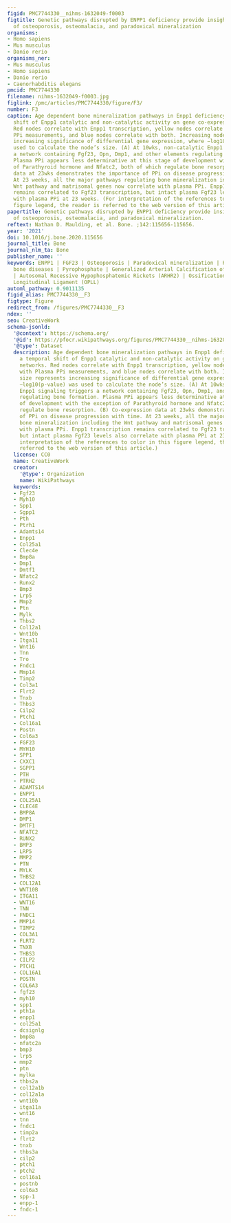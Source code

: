 ```yaml
---
figid: PMC7744330__nihms-1632049-f0003
figtitle: Genetic pathways disrupted by ENPP1 deficiency provide insight into mechanisms
  of osteoporosis, osteomalacia, and paradoxical mineralization
organisms:
- Homo sapiens
- Mus musculus
- Danio rerio
organisms_ner:
- Mus musculus
- Homo sapiens
- Danio rerio
- Caenorhabditis elegans
pmcid: PMC7744330
filename: nihms-1632049-f0003.jpg
figlink: /pmc/articles/PMC7744330/figure/F3/
number: F3
caption: Age dependent bone mineralization pathways in Enpp1 deficiency show a temporal
  shift of Enpp1 catalytic and non-catalytic activity on gene co-expression networks.
  Red nodes correlate with Enpp1 transcription, yellow nodes correlate with Plasma
  PPi measurements, and blue nodes correlate with both. Increasing node size represents
  increasing significance of differential gene expression, where −log10(p-value) was
  used to calculate the node’s size. (A) At 10wks, non-catalytic Enpp1 signaling triggers
  a network containing Fgf23, Opn, Dmp1, and other elements regulating bone formation.
  Plasma PPi appears less determinative at this stage of development with the exception
  of Parathyroid hormone and Nfatc2, both of which regulate bone resorption. (B) Co-expression
  data at 23wks demonstrates the importance of PPi on disease progression with time.
  At 23 weeks, all the major pathways regulating bone mineralization including the
  Wnt pathway and matrisomal genes now correlate with plasma PPi. Enpp1 transcription
  remains correlated to Fgf23 transcription, but intact plasma Fgf23 levels also correlate
  with plasma PPi at 23 weeks. (For interpretation of the references to color in this
  figure legend, the reader is referred to the web version of this article.)
papertitle: Genetic pathways disrupted by ENPP1 deficiency provide insight into mechanisms
  of osteoporosis, osteomalacia, and paradoxical mineralization.
reftext: Nathan D. Maulding, et al. Bone. ;142:115656-115656.
year: '2021'
doi: 10.1016/j.bone.2020.115656
journal_title: Bone
journal_nlm_ta: Bone
publisher_name: ''
keywords: ENPP1 | FGF23 | Osteoporosis | Paradoxical mineralization | RNASeq | Rare
  bone diseases | Pyrophosphate | Generalized Arterial Calcification of Infancy (GACI)
  | Autosomal Recessive Hypophosphatemic Rickets (ARHR2) | Ossification of the Posterior
  Longitudinal Ligament (OPLL)
automl_pathway: 0.9011135
figid_alias: PMC7744330__F3
figtype: Figure
redirect_from: /figures/PMC7744330__F3
ndex: ''
seo: CreativeWork
schema-jsonld:
  '@context': https://schema.org/
  '@id': https://pfocr.wikipathways.org/figures/PMC7744330__nihms-1632049-f0003.html
  '@type': Dataset
  description: Age dependent bone mineralization pathways in Enpp1 deficiency show
    a temporal shift of Enpp1 catalytic and non-catalytic activity on gene co-expression
    networks. Red nodes correlate with Enpp1 transcription, yellow nodes correlate
    with Plasma PPi measurements, and blue nodes correlate with both. Increasing node
    size represents increasing significance of differential gene expression, where
    −log10(p-value) was used to calculate the node’s size. (A) At 10wks, non-catalytic
    Enpp1 signaling triggers a network containing Fgf23, Opn, Dmp1, and other elements
    regulating bone formation. Plasma PPi appears less determinative at this stage
    of development with the exception of Parathyroid hormone and Nfatc2, both of which
    regulate bone resorption. (B) Co-expression data at 23wks demonstrates the importance
    of PPi on disease progression with time. At 23 weeks, all the major pathways regulating
    bone mineralization including the Wnt pathway and matrisomal genes now correlate
    with plasma PPi. Enpp1 transcription remains correlated to Fgf23 transcription,
    but intact plasma Fgf23 levels also correlate with plasma PPi at 23 weeks. (For
    interpretation of the references to color in this figure legend, the reader is
    referred to the web version of this article.)
  license: CC0
  name: CreativeWork
  creator:
    '@type': Organization
    name: WikiPathways
  keywords:
  - Fgf23
  - Myh10
  - Spp1
  - Sgpp1
  - Pth
  - Ptrh1
  - Adamts14
  - Enpp1
  - Col25a1
  - Clec4e
  - Bmp8a
  - Dmp1
  - Dmtf1
  - Nfatc2
  - Runx2
  - Bmp3
  - Lrp5
  - Mmp2
  - Ptn
  - Mylk
  - Thbs2
  - Col12a1
  - Wnt10b
  - Itga11
  - Wnt16
  - Tnn
  - Tro
  - Fndc1
  - Mmp14
  - Timp2
  - Col3a1
  - Flrt2
  - Tnxb
  - Thbs3
  - Cilp2
  - Ptch1
  - Col16a1
  - Postn
  - Col6a3
  - FGF23
  - MYH10
  - SPP1
  - CXXC1
  - SGPP1
  - PTH
  - PTRH2
  - ADAMTS14
  - ENPP1
  - COL25A1
  - CLEC4E
  - BMP8A
  - DMP1
  - DMTF1
  - NFATC2
  - RUNX2
  - BMP3
  - LRP5
  - MMP2
  - PTN
  - MYLK
  - THBS2
  - COL12A1
  - WNT10B
  - ITGA11
  - WNT16
  - TNN
  - FNDC1
  - MMP14
  - TIMP2
  - COL3A1
  - FLRT2
  - TNXB
  - THBS3
  - CILP2
  - PTCH1
  - COL16A1
  - POSTN
  - COL6A3
  - fgf23
  - myh10
  - spp1
  - pth1a
  - enpp1
  - col25a1
  - dcsignlg
  - bmp8a
  - nfatc2a
  - bmp3
  - lrp5
  - mmp2
  - ptn
  - mylka
  - thbs2a
  - col12a1b
  - col12a1a
  - wnt10b
  - itga11a
  - wnt16
  - tnn
  - fndc1
  - timp2a
  - flrt2
  - tnxb
  - thbs3a
  - cilp2
  - ptch1
  - ptch2
  - col16a1
  - postnb
  - col6a3
  - spp-1
  - enpp-1
  - fndc-1
---
```


